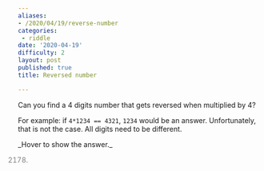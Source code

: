 ```yaml
---
aliases:
- /2020/04/19/reverse-number
categories: 
 - riddle
date: '2020-04-19'
difficulty: 2
layout: post
published: true
title: Reversed number

---
```


Can you find a 4 digits number that gets reversed when multiplied by 4?

For example: if `4*1234 == 4321`, `1234` would be an answer. Unfortunately, that is not the case.
All digits need to be different.


<div markdown="1" class='answer-title'>_Hover to show the answer._
</div>
<div class='answer-wrapper'>
<div markdown="1" class='answer' style="color: grey">

2178.

</div>
</div>